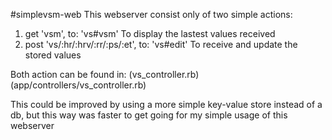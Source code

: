#simplevsm-web
This webserver consist only of two simple actions:

1. get 'vsm', to: 'vs#vsm' To display the lastest values received
2. post 'vs/:hr/:hrv/:rr/:ps/:et', to: 'vs#edit' To receive and update the stored values

Both action can be found in: (vs_controller.rb)(app/controllers/vs_controller.rb)

This could be improved by using a more simple key-value store instead of a db, but this way was faster to get going for my simple usage of this webserver

